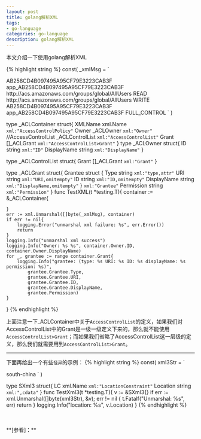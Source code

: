 ```yaml
---
layout: post
title: golang解析XML
tags:
- go-language
categories: go-language
description: golang解析XML
---
```


本文介绍一下使用golang解析XML


<!-- more -->

{% highlight string %}
const(
	_xmlMsg = `
<?xml version="1.0" encoding="utf-8"?>
<AccessControlPolicy xmlns="http://s3.amazonaws.com/doc/2006-03-01/">  
  <Owner> 
    <ID>AB258CD4B097495A95CF79E3223CAB3F</ID>  
    <DisplayName>app_AB258CD4B097495A95CF79E3223CAB3F</DisplayName> 
  </Owner>  
  <AccessControlList> 
    <Grant> 
      <Grantee xmlns:xsi="http://www.w3.org/2001/XMLSchema-instance" xsi:type="Group">  
        <URI>http://acs.amazonaws.com/groups/global/AllUsers</URI> 
      </Grantee>  
      <Permission>READ</Permission> 
    </Grant>  
    <Grant> 
      <Grantee xmlns:xsi="http://www.w3.org/2001/XMLSchema-instance" xsi:type="Group">
        <URI>http://acs.amazonaws.com/groups/global/AllUsers</URI>
      </Grantee>
      <Permission>WRITE</Permission>
    </Grant>
    <Grant>
      <Grantee xmlns:xsi="http://www.w3.org/2001/XMLSchema-instance" xsi:type="CanonicalUser">
        <ID>AB258CD4B097495A95CF79E3223CAB3F</ID>
        <DisplayName>app_AB258CD4B097495A95CF79E3223CAB3F</DisplayName>
      </Grantee>
      <Permission>FULL_CONTROL</Permission>
    </Grant>
  </AccessControlList>
</AccessControlPolicy>
`
)

type _ACLContainer struct{
	XMLName xml.Name `xml:"AccessControlPolicy"`
	Owner _ACLOwner `xml:"Owner"`
	//AccessControlList _ACLControlList `xml:"AccessControlList"`
	Grant []_ACLGrant `xml:"AccessControlList>Grant"`
}
type _ACLOwner struct{
	ID string `xml:"ID"`
	DisplayName string `xml:"DisplayName"`
}

type _ACLControlList struct{
	Grant []_ACLGrant `xml:"Grant"`
}

type  _ACLGrant struct{
	Grantee struct {
		Type string `xml:"type,attr"`
		URI string `xml:"URI,omitempty"`
		ID string `xml:"ID,omitempty"`
		DisplayName string `xml:"DisplayName,omitempty"`
	} `xml:"Grantee"`
	Permission string `xml:"Permission"`
}
func TestXML(t *testing.T){
	container := &_ACLContainer{

	}
	err := xml.Unmarshal([]byte(_xmlMsg), container)
	if err != nil{
		logging.Error("unmarshal xml failure: %s", err.Error())
		return
	}
	logging.Info("unmarshal xml success")
	logging.Info("Owner: %s %s", container.Owner.ID, container.Owner.DisplayName)
	for _, grantee := range container.Grant{
		logging.Info("grantee: (type: %s URI: %s ID: %s displayName: %s permission: %s)",
			grantee.Grantee.Type,
			grantee.Grantee.URI,
			grantee.Grantee.ID,
			grantee.Grantee.DisplayName,
			grantee.Permission)
	}

}
{% endhighlight %}

上面注意一下_ACLContainer中关于```AccessControlList```的定义，如果我们对AccessControlList中的Grant是一级一级定义下来的，那么就不能使用```AccessControlList>Grant```；而如果我们省略了AccessControlList这一层级的定义，那么我们就需要用到```AccessControlList>Grant```。



----------
下面再给出一个有些```怪异```的示例：
{% highlight string %}
const(
	xml3Str = `
<?xml version="1.0" encoding="UTF-8"?>
<LocationConstraint xmlns="http://s3.amazonaws.com/doc/2006-03-01/">south-china</LocationConstraint>
	`
)


type SXml3 struct{
	LC xml.Name `xml:"LocationConstraint"`
	Location string `xml:",cdata"`
}
func TestXml3(t *testing.T){
	v := &SXml3{}
	if err := xml.Unmarshal([]byte(xml3Str), &v); err != nil {
		t.Fatalf("Unmarshal: %s", err)
		return
	}
	logging.Info("location: %s", v.Location)
}
{% endhighlight %}

<br />
<br />
**[参看]：**



<br />
<br />
<br />

